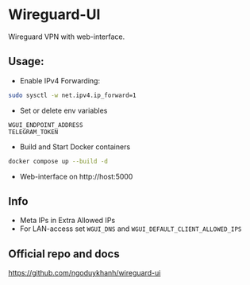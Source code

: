 # Wireguard-UI
Wireguard VPN with web-interface.

## Usage:
- Enable IPv4 Forwarding:
```bash
sudo sysctl -w net.ipv4.ip_forward=1
```
- Set or delete env variables
```
WGUI_ENDPOINT_ADDRESS
TELEGRAM_TOKEN
```

- Build and Start Docker containers
```bash
docker compose up --build -d
```
- Web-interface on http://host:5000

## Info
- Meta IPs in Extra Allowed IPs
- For LAN-access set `WGUI_DNS` and `WGUI_DEFAULT_CLIENT_ALLOWED_IPS`

## Official repo and docs
https://github.com/ngoduykhanh/wireguard-ui
